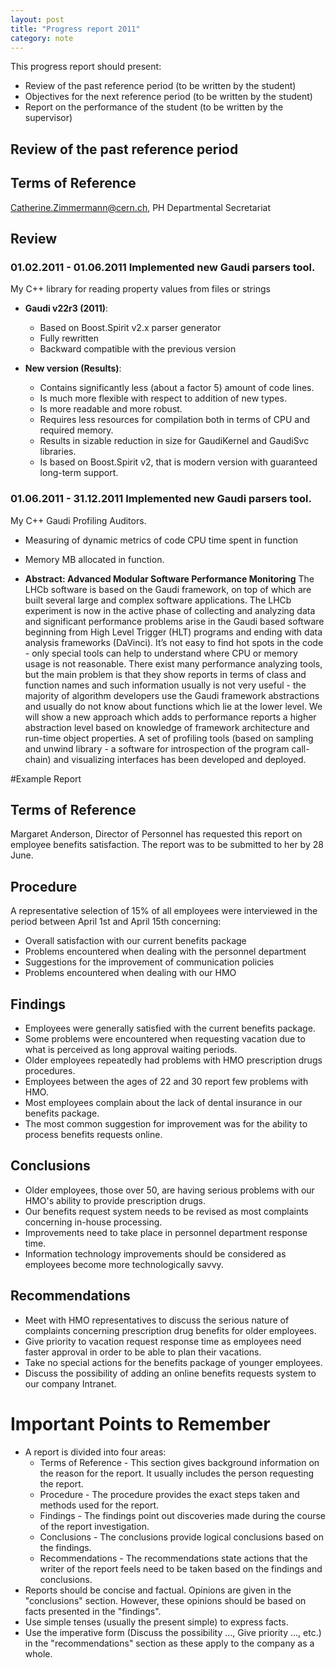 ```yaml
---
layout: post
title: "Progress report 2011"
category: note
---
```

This progress report should present:
 
* Review of the past reference period (to be written by the student)
* Objectives for the next reference period (to be written by the student)
* Report on the performance of the student (to be written by the supervisor)
 
 
## Review of the past reference period

## Terms of Reference
Catherine.Zimmermann@cern.ch, PH Departmental Secretariat 

## Review
### 01.02.2011 - 01.06.2011 Implemented new Gaudi parsers tool.
My C++ library for reading property values from files or strings

* **Gaudi v22r3 (2011)**:
  * Based on Boost.Spirit v2.x parser generator
  * Fully rewritten
  * Backward compatible with the previous version

* **New version (Results)**:
  * Contains significantly less (about a factor 5) amount of
  code lines.
  * Is much more flexible with respect to addition of new types.
  * Is more readable and more robust.
  * Requires less resources for compilation both in terms of CPU
  and required memory.
  * Results in sizable reduction in size for GaudiKernel and
  GaudiSvc libraries.
  * Is based on Boost.Spirit v2, that is modern version with
  guaranteed long-term support.

### 01.06.2011 - 31.12.2011 Implemented new Gaudi parsers tool.
My C++ Gaudi Profiling Auditors.

* Measuring of dynamic metrics of code CPU time spent in function
* Memory MB allocated in function.

* **Abstract: Advanced Modular Software Performance Monitoring**
The LHCb software is based on the Gaudi framework, on top of which are built several
large and complex software applications. The LHCb experiment is now in the active phase
of collecting and analyzing data and significant performance problems arise in the Gaudi
based software beginning from High Level Trigger (HLT) programs and ending with data
analysis frameworks (DaVinci). It’s not easy to find hot spots in the code - only special
tools can help to understand where CPU or memory usage is not reasonable. There exist
many performance analyzing tools, but the main problem is that they show reports in
terms of class and function names and such information usually is not very useful - the
majority of algorithm developers use the Gaudi framework abstractions and usually do
not know about functions which lie at the lower level. We will show a new approach which
adds to performance reports a higher abstraction level based on knowledge of framework
architecture and run-time object properties. A set of profiling tools (based on sampling
and unwind library - a software for introspection of the program call-chain) and
visualizing interfaces has been developed and deployed.



#Example Report

## Terms of Reference

Margaret Anderson, Director of Personnel has requested this report on employee benefits satisfaction. The report was to be submitted to her by 28 June.

## Procedure

A representative selection of 15% of all employees were interviewed in the period between April 1st and April 15th concerning:

* Overall satisfaction with our current benefits package
* Problems encountered when dealing with the personnel department
* Suggestions for the improvement of communication policies
* Problems encountered when dealing with our HMO


## Findings
* Employees were generally satisfied with the current benefits package.
* Some problems were encountered when requesting vacation due to what is perceived as long approval waiting periods.
* Older employees repeatedly had problems with HMO prescription drugs procedures.
* Employees between the ages of 22 and 30 report few problems with HMO.
* Most employees complain about the lack of dental insurance in our benefits package.
* The most common suggestion for improvement was for the ability to process benefits requests online.


## Conclusions

* Older employees, those over 50, are having serious problems with our HMO's ability to provide prescription drugs.
* Our benefits request system needs to be revised as most complaints concerning in-house processing.
* Improvements need to take place in personnel department response time.
* Information technology improvements should be considered as employees become more technologically savvy.


## Recommendations

* Meet with HMO representatives to discuss the serious nature of complaints concerning prescription drug benefits for older employees.
* Give priority to vacation request response time as employees need faster approval in order to be able to plan their vacations.
* Take no special actions for the benefits package of younger employees.
* Discuss the possibility of adding an online benefits requests system to our company Intranet.

# Important Points to Remember
* A report is divided into four areas:
  * Terms of Reference - This section gives background information on the reason for the report. It usually includes the person requesting the report.
  * Procedure - The procedure provides the exact steps taken and methods used for the report.
  * Findings - The findings point out discoveries made during the course of the report investigation.
  * Conclusions - The conclusions provide logical conclusions based on the findings.
  * Recommendations - The recommendations state actions that the writer of the report feels need to be taken based on the findings and conclusions.
* Reports should be concise and factual. Opinions are given in the "conclusions" section. However, these opinions should be based on facts presented in the "findings".
* Use simple tenses (usually the present simple) to express facts.
* Use the imperative form (Discuss the possibility ..., Give priority ..., etc.) in the "recommendations" section as these apply to the company as a whole.



